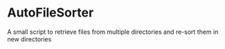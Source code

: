 # AutoFileSorter
A small script to retrieve files from multiple directories and re-sort them in new directories
